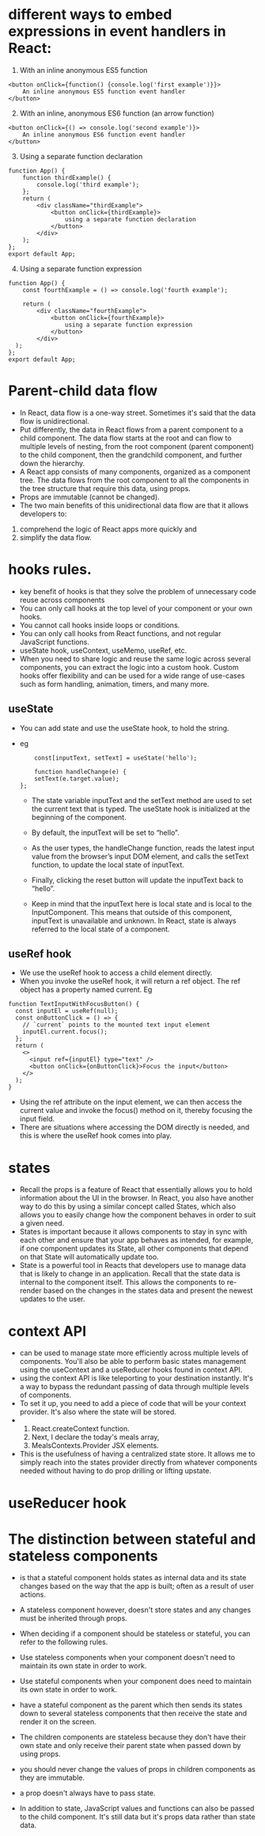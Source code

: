 # different ways to embed expressions in event handlers in React:

1. With an inline anonymous ES5 function 
```
<button onClick={function() {console.log('first example')}}>
    An inline anonymous ES5 function event handler
</button>
```

2. With an inline, anonymous ES6 function (an arrow function) 
```
<button onClick={() => console.log('second example')}>
    An inline anonymous ES6 function event handler
</button>
```

3. Using a separate function declaration 
```
function App() {
    function thirdExample() {
        console.log('third example');
    };
    return (
        <div className="thirdExample">
            <button onClick={thirdExample}>
                using a separate function declaration
            </button>
        </div>
    );
};
export default App;
```

4. Using a separate function expression 
```
function App() {
    const fourthExample = () => console.log('fourth example');

    return (
        <div className="fourthExample">
            <button onClick={fourthExample}>
                using a separate function expression
            </button>
        </div>
  );
};
export default App;
```

# Parent-child data flow
- In React, data flow is a one-way street. Sometimes it's said that the data flow is unidirectional. 
- Put differently, the data in React flows from a parent component to a child component. The data flow starts at the root and can flow to multiple levels of nesting, from the root component (parent component) to the child component, then the grandchild component, and further down the hierarchy.
- A React app consists of many components, organized as a component tree. The data flows from the root component to all the  components in the tree structure that require this data, using props.
- Props are immutable (cannot be changed).
- The two main benefits of this unidirectional data flow are that it allows developers to:
1. comprehend the logic of React apps more quickly and 
2. simplify the data flow. 


# hooks rules.
- key benefit of hooks is that they solve the problem of unnecessary code reuse across components
- You can only call hooks at the top level of your component or your own hooks. 
- You cannot call hooks inside loops or conditions. 
- You can only call hooks from React functions, and not regular JavaScript functions. 
- useState hook, useContext, useMemo, useRef, etc. 
- When you need to share logic and reuse the same logic across several components, you can extract the logic into a custom hook. Custom hooks offer flexibility and can be used for a wide range of use-cases such as form handling, animation, timers, and many more. 

## useState
- You can add state and use the useState hook, to hold the string.
- eg 
    ```
        const[inputText, setText] = useState('hello');

        function handleChange(e) {
        setText(e.target.value);
    };
    ```

    - The state variable inputText and the setText method are used to set the current text that is typed. The useState hook is initialized at the beginning of the component.
    
    - By default, the inputText will be set to “hello”.
    - As the user types, the handleChange function, reads the latest input value from the browser’s input DOM element, and calls the setText function, to update the local state of inputText.
    - Finally, clicking the reset button will update the inputText back to “hello”. 
    - Keep in mind that the inputText here is local state and is local to the InputComponent. This means that outside of this component, inputText is unavailable and unknown. In React, state is always referred to the local state of a component.

## useRef hook
- We use the useRef hook to access a child element directly.
- When you invoke the useRef hook, it will return a ref object. The ref object has a property named current.
Eg
```
function TextInputWithFocusButton() {
  const inputEl = useRef(null);
  const onButtonClick = () => {
    // `current` points to the mounted text input element
    inputEl.current.focus();
  };
  return (
    <>
      <input ref={inputEl} type="text" />
      <button onClick={onButtonClick}>Focus the input</button>
    </>
  );
}
```
- Using the ref attribute on the input element, we can then access the current value and invoke the focus() method on it, thereby focusing the input field.
- There are situations where accessing the DOM directly is needed, and this is where the useRef hook comes into play.
    
# states
- Recall the props is a feature of React that essentially allows you to hold information about the UI in the browser. In React, you also have another way to do this by using a similar concept called States, which also allows you to easily change how the component behaves in order to suit a given need.
- States is important because it allows components to stay in sync with each other and ensure that your app behaves as intended, for example, if one component updates its State, all other components that depend on that State will automatically update too.
- State is a powerful tool in Reacts that developers use to manage data that is likely to change in an application. Recall that the state data is internal to the component itself. This allows the components to re-render based on the changes in the states data and present the newest updates to the user.

# context API 
- can be used to manage state more efficiently across multiple levels of components. You'll also be able to perform basic states management using the useContext and a useReducer hooks found in context API. 
- using the context API is like teleporting to your destination instantly. It's a way to bypass the redundant passing of data through multiple levels of components. 
- To set it up, you need to add a piece of code that will be your context provider. It's also where the state will be stored. 
-  1. React.createContext function. 
    2. Next, I declare the today's meals array, 
    3. MealsContexts.Provider JSX elements. 
-  This is the usefulness of having a centralized state store. It allows me to simply reach into the states provider directly from whatever components needed without having to do prop drilling or lifting upstate.

# useReducer hook 

# The distinction between stateful and stateless components 
- is that a stateful component holds states as internal data and its state changes based on the way that the app is built; often as a result of user actions. 
- A stateless component however, doesn't store states and any changes must be inherited through props. 
    
- When deciding if a component should be stateless or stateful, you can refer to the following rules.
-  Use stateless components when your component doesn't need to maintain its own state in order to work. 
- Use stateful components when your component does need to maintain its own state in order to work. 

- have a stateful component as the parent which then sends its states down to several stateless components that then receive the state and render it on the screen. 
- The children components are stateless because they don't have their own state and only receive their parent state when passed down by using props.
-  you should never change the values of props in children components as they are immutable. 
-  a prop doesn't always have to pass state. 
- In addition to state, JavaScript values and functions can also be passed to the child component. It's still data but it's props data rather than state data. 